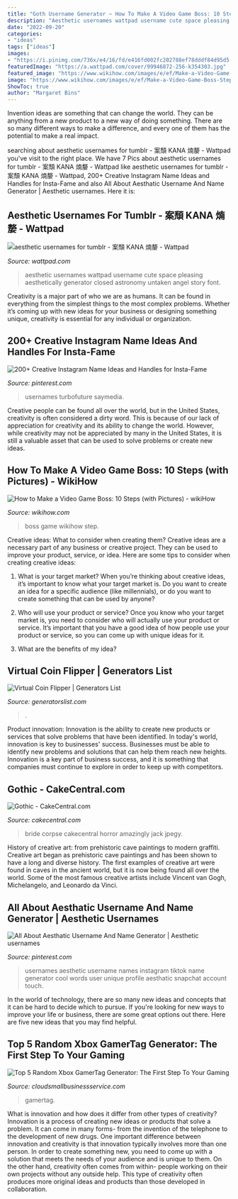 ```yaml
---
title: "Goth Username Generator ~ How To Make A Video Game Boss: 10 Steps (with Pictures)"
description: "Aesthetic usernames wattpad username cute space pleasing aesthetically generator closed astronomy untaken angel story font"
date: "2022-09-20"
categories:
- "ideas"
tags: ["ideas"]
images:
- "https://i.pinimg.com/736x/e4/16/fd/e416fd002fc202788ef78dddf84d95d5.jpg"
featuredImage: "https://a.wattpad.com/cover/99946872-256-k354303.jpg"
featured_image: "https://www.wikihow.com/images/e/ef/Make-a-Video-Game-Boss-Step-10.jpg"
image: "https://www.wikihow.com/images/e/ef/Make-a-Video-Game-Boss-Step-10.jpg"
ShowToc: true
author: "Margaret Bins"
---
```



Invention ideas are something that can change the world. They can be anything from a new product to a new way of doing something. There are so many different ways to make a difference, and every one of them has the potential to make a real impact.

	

		
searching about aesthetic usernames for tumblr - 案頹 KANA 煵嫠 - Wattpad you've visit to the right place. We have 7 Pics about aesthetic usernames for tumblr - 案頹 KANA 煵嫠 - Wattpad like aesthetic usernames for tumblr - 案頹 KANA 煵嫠 - Wattpad, 200+ Creative Instagram Name Ideas and Handles for Insta-Fame and also All About Aesthatic Username And Name Generator | Aesthetic usernames. Here it is:
		
    
## Aesthetic Usernames For Tumblr - 案頹 KANA 煵嫠 - Wattpad

<img loading=lazy src="https://a.wattpad.com/cover/99946872-256-k354303.jpg" onerror="this.onerror=null;this.src='https://tse3.mm.bing.net/th?id=OIP.Dz39nC0IR44CHz-p5ySZSQAAAA&amp;pid=15.1';" alt="aesthetic usernames for tumblr - 案頹 KANA 煵嫠 - Wattpad">

_Source: wattpad.com_

>aesthetic usernames wattpad username cute space pleasing aesthetically generator closed astronomy untaken angel story font. 

	

Creativity is a major part of who we are as humans. It can be found in everything from the simplest things to the most complex problems. Whether it’s coming up with new ideas for your business or designing something unique, creativity is essential for any individual or organization.

    
## 200+ Creative Instagram Name Ideas And Handles For Insta-Fame

<img loading=lazy src="https://i.pinimg.com/736x/e4/16/fd/e416fd002fc202788ef78dddf84d95d5.jpg" onerror="this.onerror=null;this.src='https://tse2.mm.bing.net/th?id=OIP.1-LFBpy9iJNjnnuw4ofuuQHaHa&amp;pid=15.1';" alt="200+ Creative Instagram Name Ideas and Handles for Insta-Fame">

_Source: pinterest.com_

>usernames turbofuture saymedia. 

	

Creative people can be found all over the world, but in the United States, creativity is often considered a dirty word. This is because of our lack of appreciation for creativity and its ability to change the world. However, while creativity may not be appreciated by many in the United States, it is still a valuable asset that can be used to solve problems or create new ideas.

    
## How To Make A Video Game Boss: 10 Steps (with Pictures) - WikiHow

<img loading=lazy src="https://www.wikihow.com/images/e/ef/Make-a-Video-Game-Boss-Step-10.jpg" onerror="this.onerror=null;this.src='https://tse3.mm.bing.net/th?id=OIP.SVPT2P6UaGOQEt7hGGJXVQHaFj&amp;pid=15.1';" alt="How to Make a Video Game Boss: 10 Steps (with Pictures) - wikiHow">

_Source: wikihow.com_

>boss game wikihow step. 

	

Creative ideas: What to consider when creating them?
Creative ideas are a necessary part of any business or creative project. They can be used to improve your product, service, or idea. Here are some tips to consider when creating creative ideas:
1. What is your target market? When you’re thinking about creative ideas, it’s important to know what your target market is. Do you want to create an idea for a specific audience (like millennials), or do you want to create something that can be used by anyone?

2. Who will use your product or service? Once you know who your target market is, you need to consider who will actually use your product or service. It’s important that you have a good idea of how people use your product or service, so you can come up with unique ideas for it.

3. What are the benefits of my idea?

    
## Virtual Coin Flipper | Generators List

<img loading=lazy src="https://www.generatorslist.com/public/img/random/flip-a-coin-twitter-fb.png" onerror="this.onerror=null;this.src='https://tse4.mm.bing.net/th?id=OIP.FUT1oZczj1BdBDzkT2zNTgHaD4&amp;pid=15.1';" alt="Virtual Coin Flipper | Generators List">

_Source: generatorslist.com_

>. 

	

Product innovation:
Innovation is the ability to create new products or services that solve problems that have been identified. In today's world, innovation is key to businesses' success. Businesses must be able to identify new problems and solutions that can help them reach new heights. Innovation is a key part of business success, and it is something that companies must continue to explore in order to keep up with competitors.

    
## Gothic - CakeCentral.com

<img loading=lazy src="https://cdn001.cakecentral.com/gallery/2015/03/900_841654F61o_gothic.jpg" onerror="this.onerror=null;this.src='https://tse3.mm.bing.net/th?id=OIP.krrv0JJgdZ526nOfE30P5AHaJ4&amp;pid=15.1';" alt="Gothic - CakeCentral.com">

_Source: cakecentral.com_

>bride corpse cakecentral horror amazingly jack jpegy. 

	

History of creative art: from prehistoric cave paintings to modern graffiti.
Creative art began as prehistoric cave paintings and has been shown to have a long and diverse history. The first examples of creative art were found in caves in the ancient world, but it is now being found all over the world. Some of the most famous creative artists include Vincent van Gogh, Michelangelo, and Leonardo da Vinci.

    
## All About Aesthatic Username And Name Generator | Aesthetic Usernames

<img loading=lazy src="https://i.pinimg.com/originals/26/02/10/2602106539d5c64df1602f8e951b6fcd.jpg" onerror="this.onerror=null;this.src='https://tse2.mm.bing.net/th?id=OIP.g12p2i3_EeDy1KLGqTY95wHaNK&amp;pid=15.1';" alt="All About Aesthatic Username And Name Generator | Aesthetic usernames">

_Source: pinterest.com_

>usernames aesthetic username names instagram tiktok name generator cool words user unique profile aesthatic snapchat account touch. 

	

In the world of technology, there are so many new ideas and concepts that it can be hard to decide which to pursue. If you're looking for new ways to improve your life or business, there are some great options out there. Here are five new ideas that you may find helpful.

    
## Top 5 Random Xbox GamerTag Generator: The First Step To Your Gaming

<img loading=lazy src="https://cloudsmallbusinessservice.com/wp-content/uploads/2020/02/Game-Name-Generator.pdf.png" onerror="this.onerror=null;this.src='https://tse3.mm.bing.net/th?id=OIP.ij_vbnHtTUgoHkgdPY1HxAHaCs&amp;pid=15.1';" alt="Top 5 Random Xbox GamerTag Generator: The First Step To Your Gaming">

_Source: cloudsmallbusinessservice.com_

>gamertag. 

	

What is innovation and how does it differ from other types of creativity?
Innovation is a process of creating new ideas or products that solve a problem. It can come in many forms- from the invention of the telephone to the development of new drugs. 
One important difference between innovation and creativity is that innovation typically involves more than one person. In order to create something new, you need to come up with a solution that meets the needs of your audience and is unique to them. On the other hand, creativity often comes from within- people working on their own projects without any outside help. This type of creativity often produces more original ideas and products than those developed in collaboration.

